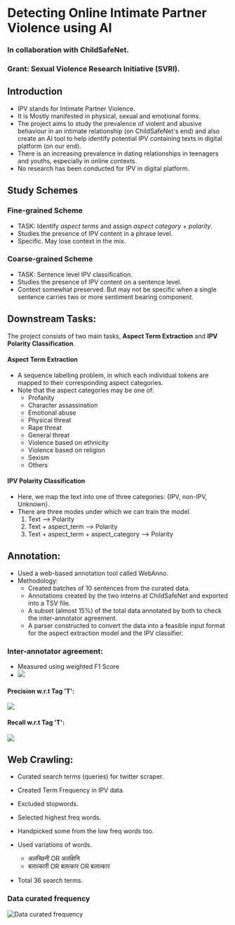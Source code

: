 # Detecting Online Intimate Partner Violence using AI
### In collaboration with ChildSafeNet.
### Grant: Sexual Violence Research Initiative (SVRI).

## Introduction
- IPV stands for Intimate Partner Violence.
- It is Mostly manifested in physical, sexual and emotional forms.
- The project aims to study the prevalence of violent and abusive behaviour in an intimate relationship (on ChildSafeNet's end) and also create an AI tool to help identify potential IPV containing texts in digital platform (on our end).
- There is an increasing prevalence in dating relationships in teenagers and youths, especially in online contexts.
- No research has been conducted for IPV in digital platform.

## Study Schemes
### Fine-grained Scheme
- TASK: Identify *aspect terms* and assign *aspect category + polarity*.
- Studies the presence of IPV content in a phrase level.
- Specific. May lose context in the mix.

### Coarse-grained Scheme
- TASK: Sentence level IPV classification.
- Studies the presence of IPV content on a sentence level.
- Context somewhat preserved. But may not be specific when a single sentence carries two or more sentiment bearing component. 

## Downstream Tasks:
The project consists of two main tasks, **Aspect Term Extraction** and **IPV Polarity Classification**.

#### **Aspect Term Extraction**
- A sequence labelling problem, in which each individual tokens are mapped to their corresponding aspect categories.
- Note that the aspect categories may be one of: 
    - Profanity
    - Character assassination
    - Emotional abuse
    - Physical threat
    - Rape threat
    - General threat
    - Violence based on ethnicity 
    - Violence based on religion
    - Sexism
    - Others

#### **IPV Polarity Classification**
- Here, we map the text into one of three categories: {IPV, non-IPV, Unknown}.
- There are three modes under which we can train the model.
    1. Text --> Polarity
    2. Text + aspect_term --> Polarity
    3. Text + aspect_term + aspect_category --> Polarity

## Annotation:
- Used a web-based annotation tool called WebAnno.
- Methodology:
    - Created batches of 10 sentences from the curated data.
    - Annotations created by the two interns at ChildSafeNet and exported into a TSV file.
    - A subset (almost 15%) of the total data annotated by both to check the inter-annotator agreement.
    - A parser constructed to convert the data into a feasible input format for the aspect extraction model and the IPV classifier.  

### Inter-annotator agreement:
- Measured using weighted F1 Score
- <img src="https://render.githubusercontent.com/render/math?math=F-measure = \frac{(\beta^2 + 1) X Precision X Recall}{(\beta^2 X precision) \+ Recall}">

#### Precision w.r.t Tag 'T':
<img src="https://render.githubusercontent.com/render/math?math=Pr_{T}(A_{1}, A_{2}) = \frac{Number of tokens that A_{1} marked 'T' and A_{2} marked 'T'}{Number of tokens that A_{1} marked 'T'}">

#### Recall w.r.t Tag 'T':
<img src="https://render.githubusercontent.com/render/math?math=Rec_{T}(A_{1}, A_{2}) = \frac{Number of tokens that A_{1} marked 'T' and A_{2} marked 'T'}{Number of tokens that A_{2} marked 'T'}">

## Web Crawling:
- Curated search terms (queries) for twitter scraper.
- Created Term Frequency in IPV data.
- Excluded stopwords.
- Selected highest freq words.
- Handpicked some from the low freq words too.
- Used variations of words.
    - अलच्छिनी OR अलक्षिनि
    - बलात्कारी OR बलत्कार OR बलात्कार

- Total 36 search terms.

### Data curated frequency
![Data curated frequency](images/markdown/data_collection_stat.png "Data curated frequency")


